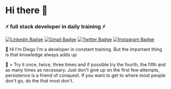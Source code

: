 # Hi there 👋

### ⚡ full stack developer in daily training ⚡

[![Linkedin Badge](https://img.shields.io/badge/-LinkedIn-6633cc?style=flat-square&logo=Linkedin&logoColor=white&link=https://www.linkedin.com/in/diego-bayerl-hupp-2b39801b2//)](https://www.linkedin.com/in/diego-bayerl-hupp-2b39801b2/)
[![Gmail Badge](https://img.shields.io/badge/-Gmail-6633cc?style=flat-square&logo=Gmail&logoColor=white&link=mailto:diegobayerl3@gmail.com)](mailto:diegobayerl3@gmail.com)
[![Twitter Badge](https://img.shields.io/badge/-@diego_hupp-6633cc?style=flat-square&labelColor=6633cc&logo=twitter&logoColor=white&link=https://twitter.com/diego_hupp)](https://twitter.com/diego_hupp)
[![Instagram Badge](https://img.shields.io/badge/-intagran-6633cc?style=flat-square&logo=Instagram&logoColor=white&link=https://www.instagram.com/diego_bayerl/)](https://www.instagram.com/diego_bayerl/)

 🔭 Hi I'm Diego
    I'm a developer in constant training. But the important thing is that knowledge always adds up
 
🚀 > Try it once, twice, three times and if possible try the fourth, the fifth and as many times as necessary. Just don't give up on the first few attempts, persistence is a friend of conquest. If you want to get to where most people don't go, do the that most don't.

